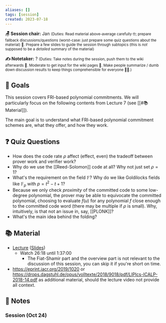 ```yaml
---
aliases: []
tags: [session]
created: 2023-07-18
---
```


**🪑 Session chair:** Jan
<small>(Duties: Read material above-average carefully 🤓; prepare fallback discussions/questions (worst-case: just prepare some quiz questions about the material) 🙋. Prepare a few slides to guide the session through subtopics (this is <i>not</i> supposed to be a <i>detailed</i> summary of the material)</small>

**✍️ Notetaker:** ?
<small>(Duties: Take notes during the session, push them to the wiki afterwards 📝. Moderate to get input for the wiki pages 🧠. Make people summarize / dumb down discussion results to keep things comprehensible for everyone 🧑‍⚖️.)</small>

## 🎯 Goals
This session covers FRI-based polynomial commitments. We will particularly focus on the following contents from Lecture 7 (see [[#📚 Material]]). 

The main goal is to understand what FRI-based polynomial commitment schemes are, what they offer, and how they work.

## ❓ Quiz Questions
- How does the code rate $\rho$ affect (effect, even) the tradeoff between prover work and verifier work?
- Why do we use the [[Reed-Solomon]] code at all? Why not just set $\rho = 1$? 
- What's the requirement on the field $\mathbb{F}$? Why do we like Goldilocks fields like $\mathbb{F}_p$ with $p = t^2-t+1$?
- Because we only check *proximity* of the committed code to some low-degree polynomial, the prover may be able to equivocate the committed polynomial, choosing to evaluate $f(u)$ for any polynomial $f$ close enough to the committed code word (there may be multiple if $\rho$ is small). Why, intuitively, is that not an issue in, say, [[PLONK]]?
- What's the main idea behind the folding? 


## 📚 Material
- [Lecture](https://youtu.be/A3edAQDPnDY) ([Slides](https://zk-learning.org/assets/lecture8.pdf))
	- Watch 26:18 until 1:37:00
		- The Fiat-Shamir part and the overview part is not relevant to the discussion of this session, you can skip it if you're short on time.
- https://eprint.iacr.org/2019/1020 or https://drops.dagstuhl.de/opus/volltexte/2018/9018/pdf/LIPIcs-ICALP-2018-14.pdf as additional material, should the lecture video not provide all context.

## 📝 Notes
### Session (Oct 24)
